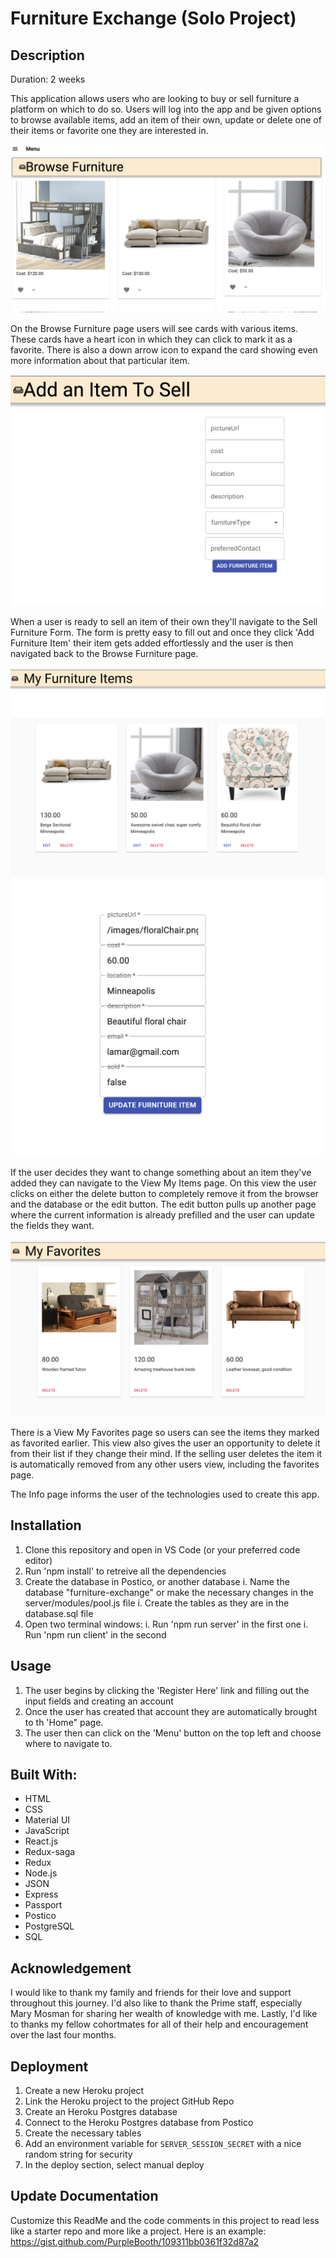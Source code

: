 # Furniture Exchange (Solo Project)

## Description

Duration: 2 weeks

This application allows users who are looking to buy or sell furniture a platform on which to do so. Users will log into the app and be given options to browse available items, add an item of their own, update or delete one of their items or favorite one they are interested in.

![Browse](./wireframes/browseFurnitureWireframe.png)

On the Browse Furniture page users will see cards with various items. These cards have a heart icon in which they can click to mark it as a favorite. There is also a down arrow icon to expand the card showing even more information about that particular item.

![Sell](./wireframes/addItemWireframe.png)

When a user is ready to sell an item of their own they'll navigate to the Sell Furniture Form. The form is pretty easy to fill out and once they click 'Add Furniture Item' their item gets added effortlessly and the user is then navigated back to the Browse Furniture page.

![MyItems](./wireframes/myItemsWireframe.png)
![Edit](./wireframes/editItemWireframe.png)

If the user decides they want to change something about an item they've added they can navigate to the View My Items page. On this view the user clicks on either the delete button to completely remove it from the browser and the database or the edit button. The edit button pulls up another page where the current information is already prefilled and the user can update the fields they want.

![Favorites](./wireframes/myFavsWireframe.png)

There is a View My Favorites page so users can see the items they marked as favorited earlier. This view also gives the user an opportunity to delete it from their list if they change their mind. If the selling user deletes the item it is automatically removed from any other users view, including the favorites page.

The Info page informs the user of the technologies used to create this app.

## Installation

1. Clone this repository and open in VS Code (or your preferred code editor)
1. Run 'npm install' to retreive all the dependencies
1. Create the database in Postico, or another database
   i. Name the database "furniture-exchange" or make the necessary changes in the server/modules/pool.js file
   i. Create the tables as they are in the database.sql file
1. Open two terminal windows:
   i. Run 'npm run server' in the first one
   i. Run 'npm run client' in the second

## Usage

1. The user begins by clicking the 'Register Here' link and filling out the input fields and creating an account
1. Once the user has created that account they are automatically brought to th 'Home" page.
1. The user then can click on the 'Menu' button on the top left and choose where to navigate to.

## Built With:

- HTML
- CSS
- Material UI
- JavaScript
- React.js
- Redux-saga
- Redux
- Node.js
- JSON
- Express
- Passport
- Postico
- PostgreSQL
- SQL

## Acknowledgement

I would like to thank my family and friends for their love and support throughout this journey. I'd also like to thank the Prime staff, especially Mary Mosman for sharing her wealth of knowledge with me. Lastly, I'd like to thanks my fellow cohortmates for all of their help and encouragement over the last four months.

## Deployment

1. Create a new Heroku project
1. Link the Heroku project to the project GitHub Repo
1. Create an Heroku Postgres database
1. Connect to the Heroku Postgres database from Postico
1. Create the necessary tables
1. Add an environment variable for `SERVER_SESSION_SECRET` with a nice random string for security
1. In the deploy section, select manual deploy

## Update Documentation

Customize this ReadMe and the code comments in this project to read less like a starter repo and more like a project. Here is an example: https://gist.github.com/PurpleBooth/109311bb0361f32d87a2
